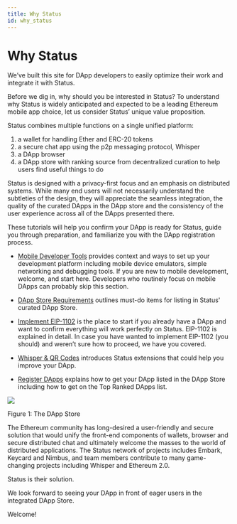 ```yaml
---
title: Why Status
id: why_status
---
```


# Why Status 

We’ve built this site for DApp developers to easily optimize their work and integrate it with Status. 

Before we dig in, why should you be interested in Status? To understand why Status is widely anticipated and expected to be a leading Ethereum mobile app choice, let us consider Status’ unique value proposition. 

Status combines multiple functions on a single unified platform:

1. a wallet for handling Ether and ERC-20 tokens 
2. a secure chat app using the p2p messaging protocol, Whisper
3. a DApp browser
4. a DApp store with ranking source from decentralized curation to help users find useful things to do 

Status is designed with a privacy-first focus and an emphasis on distributed systems. While many end users will not necessarily understand the subtleties of the design, they will appreciate the seamless integration, the quality of the curated DApps in the DApp store and the consistency of the user experience across all of the DApps presented there.  

These tutorials will help you confirm your DApp is ready for Status, guide you through preparation, and familiarize you with the DApp registration process. 

- [Mobile Developer Tools](run_on_status/mobile_dev_tools.html) provides context and ways to set up your development platform including mobile device emulators, simple networking and debugging tools. If you are new to mobile development, welcome, and start here. Developers who routinely focus on mobile DApps can probably skip this section. 

- [DApp Store Requirements](run_on_status/dapp_store_requirements.html) outlines must-do items for listing in Status' curated DApp Store. 

- [Implement EIP-1102](run_on_status/eip-1102.html) is the place to start if you already have a DApp and want to confirm everything will work perfectly on Status. EIP-1102 is explained in detail. In case you have wanted to implement EIP-1102 (you should) and weren’t sure how to proceed, we have you covered. 

- [Whisper &amp; QR Codes](status_extras/status_dapp_api.html) introduces Status extensions that could help you improve your DApp.

- [Register DApps](register_dapps/register_dapps.html) explains how to get your DApp listed in the DApp Store including how to get on the Top Ranked DApps list.

![](/developer_tools/img/dappStore.png)

Figure 1: The DApp Store

The Ethereum community has long-desired a user-friendly and secure solution that would unify the front-end components of wallets, browser and secure distributed chat and ultimately welcome the masses to the world of distributed applications. The Status network of projects includes Embark, Keycard and Nimbus, and  team members contribute to many game-changing projects including Whisper and Ethereum 2.0.

Status is their solution.

We look forward to seeing your DApp in front of eager users in the integrated DApp Store. 

Welcome!


